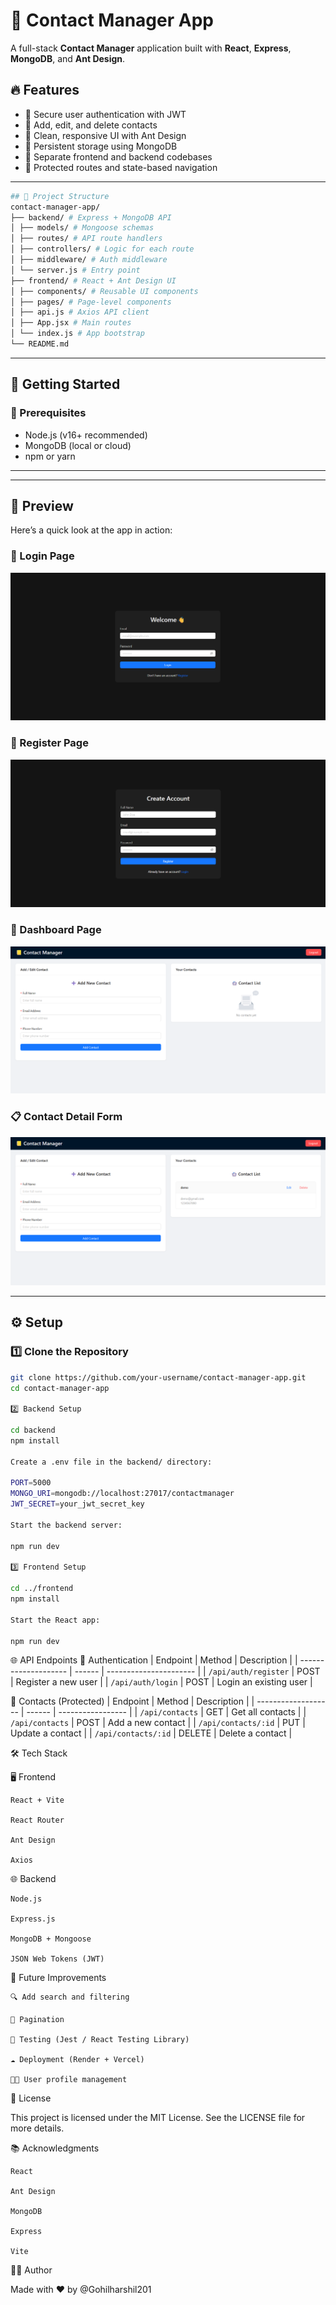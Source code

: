 # 📒 Contact Manager App

A full-stack **Contact Manager** application built with **React**, **Express**, **MongoDB**, and **Ant Design**.

## 🔥 Features

- 🔐 Secure user authentication with JWT
- 📇 Add, edit, and delete contacts
- 🔎 Clean, responsive UI with Ant Design
- 💾 Persistent storage using MongoDB
- 🧼 Separate frontend and backend codebases
- 🧠 Protected routes and state-based navigation

---
```bash
## 📁 Project Structure
contact-manager-app/
├── backend/ # Express + MongoDB API
│ ├── models/ # Mongoose schemas
│ ├── routes/ # API route handlers
│ ├── controllers/ # Logic for each route
│ ├── middleware/ # Auth middleware
│ └── server.js # Entry point
├── frontend/ # React + Ant Design UI
│ ├── components/ # Reusable UI components
│ ├── pages/ # Page-level components
│ ├── api.js # Axios API client
│ ├── App.jsx # Main routes
│ └── index.js # App bootstrap
└── README.md

```
---

## 🚀 Getting Started

### 🔧 Prerequisites

- Node.js (v16+ recommended)
- MongoDB (local or cloud)
- npm or yarn

---

---

## 📸 Preview

Here’s a quick look at the app in action:

### 🔐 Login Page
![Login](./frontend/src/assets/preview-images/Login.png)

### 📝 Register Page
![Register](./frontend/src/assets/preview-images/Register.png)

### 📇 Dashboard Page
![Dashboard](./frontend/src/assets/preview-images/Dashboard.png)

### 📋 Contact Detail Form
![Detail](./frontend/src/assets/preview-images/Detail.png)

---


## ⚙️ Setup

### 1️⃣ Clone the Repository

```bash
git clone https://github.com/your-username/contact-manager-app.git
cd contact-manager-app

2️⃣ Backend Setup

cd backend
npm install

Create a .env file in the backend/ directory:

PORT=5000
MONGO_URI=mongodb://localhost:27017/contactmanager
JWT_SECRET=your_jwt_secret_key

Start the backend server:

npm run dev

3️⃣ Frontend Setup

cd ../frontend
npm install

Start the React app:

npm run dev

```
🌐 API Endpoints
🔐 Authentication
| Endpoint             | Method | Description            |
| -------------------- | ------ | ---------------------- |
| `/api/auth/register` | POST   | Register a new user    |
| `/api/auth/login`    | POST   | Login an existing user |

📇 Contacts (Protected)
| Endpoint            | Method | Description       |
| ------------------- | ------ | ----------------- |
| `/api/contacts`     | GET    | Get all contacts  |
| `/api/contacts`     | POST   | Add a new contact |
| `/api/contacts/:id` | PUT    | Update a contact  |
| `/api/contacts/:id` | DELETE | Delete a contact  |

🛠 Tech Stack

🖥 Frontend

    React + Vite
    
    React Router
    
    Ant Design
    
    Axios

🌐 Backend

    Node.js
    
    Express.js
    
    MongoDB + Mongoose
    
    JSON Web Tokens (JWT)

🧪 Future Improvements

    🔍 Add search and filtering

    🧾 Pagination

    🧪 Testing (Jest / React Testing Library)

    ☁️ Deployment (Render + Vercel)

    🧑‍💼 User profile management

📄 License

This project is licensed under the MIT License.
See the LICENSE file for more details.

📚 Acknowledgments

    React

    Ant Design

    MongoDB

    Express

    Vite

👨‍💻 Author

Made with ❤️ by @Gohilharshil201
